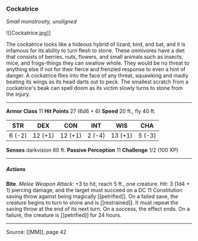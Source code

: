 ### Cockatrice
_Small monstrosity, unaligned_

![[Cockatrice.jpg]]

The cockatrice looks like a hideous hybrid of lizard, bird, and bat, and it is infamous for its ability to turn flesh to stone. These omnivores have a diet that consists of berries, nuts, flowers, and small animals such as insects, mice, and frogs-things they can swallow whole. They would be no threat to anything else if not for their fierce and frenzied response to even a hint of danger. A cockatrice flies into the face of any threat, squawking and madly beating its wings as its head darts out to peck. The smallest scratch from a cockatrice's beak can spell doom as its victim slowly turns to stone from the injury.





---

**Armor Class** 11
**Hit Points** 27 (6d6 + 6)
**Speed** 20 ft., fly 40 ft.

| STR     | DEX     | CON     | INT     | WIS     | CHA     |
|---------|---------|---------|---------|---------|---------|
| 6 (-2) | 12 (+1) | 12 (+1) | 2 (-4) | 13 (+1) | 5 (-3) |

**Senses** darkvision 60 ft.
**Passive Perception** 11
**Challenge** 1/2 (100 XP)

---

##### Actions
**Bite**. _Melee Weapon Attack:_ +3 to hit, reach 5 ft., one creature. Hit: 3 (1d4 + 1) piercing damage, and the target must succeed on a DC 11 Constitution saving throw against being magically [[petrified]]. On a failed save, the creature begins to turn to stone and is [[restrained]]. It must repeat the saving throw at the end of its next turn. On a success, the effect ends. On a failure, the creature is [[petrified]] for 24 hours.


---

Source: [[MM]], page 42